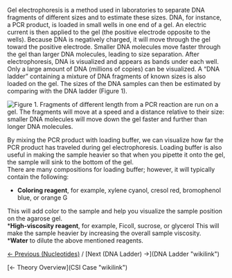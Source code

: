 Gel electrophoresis is a method used in laboratories to separate DNA
fragments of different sizes and to estimate these sizes. DNA, for
instance, a PCR product, is loaded in small wells in one end of a gel.
An electric current is then applied to the gel (the positive electrode
opposite to the wells). Because DNA is negatively charged, it will move
through the gel toward the positive electrode. Smaller DNA molecules
move faster through the gel than larger DNA molecules, leading to size
separation. After electrophoresis, DNA is visualized and appears as
bands under each well. Only a large amount of DNA (millions of copies)
can be visualized. A “DNA ladder” containing a mixture of DNA fragments
of known sizes is also loaded on the gel. The sizes of the DNA samples
can then be estimated by comparing with the DNA ladder (Figure 1).

![Figure 1. Fragments of different length from a PCR reaction are run on
a gel. The fragments will move at a speed and a distance relative to
their size: smaller DNA molecules will move down the gel faster and
further than longer DNA
molecules.]( Gelelektroforese.jpg "Figure 1. Fragments of different length from a PCR reaction are run on a gel. The fragments will move at a speed and a distance relative to their size: smaller DNA molecules will move down the gel faster and further than longer DNA molecules.")

By mixing the PCR product with loading buffer, we can visualize how far
the PCR product has traveled during gel electrophoresis. Loading buffer
is also useful in making the sample heavier so that when you pipette it
onto the gel, the sample will sink to the bottom of the gel.\
 There are many compositions for loading buffer; however, it will
typically contain the following:

-   **Coloring reagent**, for example, xylene cyanol, cresol red,
    bromophenol blue, or orange G

This will add color to the sample and help you visualize the sample
position on the agarose gel.\
\***High-viscosity reagent**, for example, Ficoll, sucrose, or glycerol
This will make the sample heavier by increasing the overall sample
viscosity.\
\***Water** to dilute the above mentioned reagents.

[← Previous (Nucleotides)](Nucleotides "wikilink") / [Next (DNA Ladder)
→](DNA Ladder "wikilink")

[← Theory Overview](CSI Case "wikilink")

